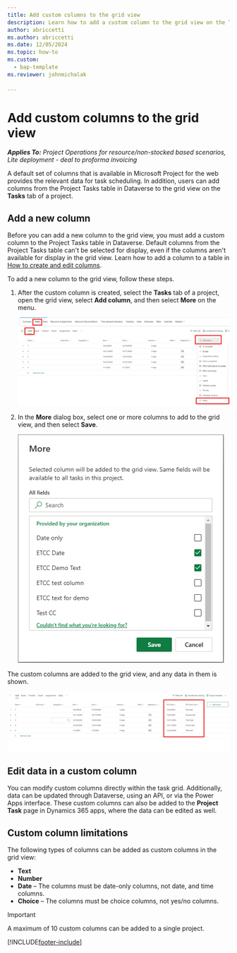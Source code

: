 ```yaml
---
title: Add custom columns to the grid view 
description: Learn how to add a custom column to the grid view on the Tasks tab of a project.
author: abriccetti
ms.author: abriccetti
ms.date: 12/05/2024
ms.topic: how-to
ms.custom: 
  - bap-template
ms.reviewer: johnmichalak

---
```


# Add custom columns to the grid view

_**Applies To:** Project Operations for resource/non-stocked based scenarios, Lite deployment - deal to proforma invoicing_

A default set of columns that is available in Microsoft Project for the web provides the relevant data for task scheduling. In addition, users can add columns from the Project Tasks table in Dataverse to the grid view on the **Tasks** tab of a project.

## Add a new column

Before you can add a new column to the grid view, you must add a custom column to the Project Tasks table in Dataverse. Default columns from the Project Tasks table can't be selected for display, even if the columns aren't available for display in the grid view. Learn how to add a column to a table in [How to create and edit columns](/power-apps/maker/data-platform/create-edit-fields).

To add a new column to the grid view, follow these steps.

1. After the custom column is created, select the **Tasks** tab of a project, open the grid view, select **Add column**, and then select **More** on the menu.

    ![Screenshot that shows a custom column being added.](media/etcc-add-column.png)

1. In the **More** dialog box, select one or more columns to add to the grid view, and then select **Save**.

    ![Screenshot that shows two columns selected in the More dialog box.](media/etcc-column-choice.png)

The custom columns are added to the grid view, and any data in them is shown.

![Screenshot that shows the two selected columns added to the grid view.](media/etcc-complete.png)

## Edit data in a custom column

You can modify custom columns directly within the task grid. Additionally, data can be updated through Dataverse, using an API, or via the Power Apps interface. These custom columns can also be added to the **Project Task** page in Dynamics 365 apps, where the data can be edited as well.

## Custom column limitations

The following types of columns can be added as custom columns in the grid view:

- **Text**
- **Number**
- **Date** – The columns must be date-only columns, not date, and time columns.
- **Choice** – The columns must be choice columns, not yes/no columns.

> [!IMPORTANT]
> A maximum of 10 custom columns can be added to a single project.

[!INCLUDE[footer-include](../includes/footer-banner.md)]
